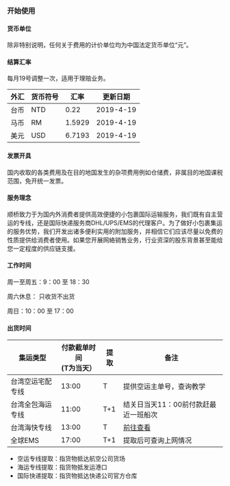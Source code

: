 ### 开始使用

#### 货币单位
除非特别说明，任何关于费用的计价单位均为中国法定货币单位“元”。

#### 结算汇率
每月19号调整一次，适用于理赔业务。

| 外汇 | 货币符号 | 汇率     | 更新日期      |
|----|------|--------|-----------|
| 台币 | NTD  | 0.22 | 2019-4-19 |
| 马币 | RM   | 1.5929 | 2019-4-19 |
| 美元 | USD  | 6.7193 | 2019-4-19 |


#### 发票开具
国内收取的各类费用及在目的地国发生的杂项费用例如仓储费，非属目的地国课税范围，免开统一发票。

#### 服务理念
顺桥致力于为国内外消费者提供高效便捷的小包裹国际运输服务，我们既有自主营运的专线，还是国际快递服务商DHL/UPS/EMS的代理客户。为了做好小包裹集运的服务优势，我们开发出诸多便利实用的附加服务，并相信它们应该尽量以免费的性质提供给消费者使用。如果您开展网絡销售业务，行业资深的股东背景甚至能给您一定程度的供应链支援。

#### 工作时间

周一至周五：9：00 至 18：30

周六休息： 只收货不出货

周日：10：00 至 17：00

#### 出货时间

| 集运类型     | 付款截单时间<br />(T为当天） | 提取  | 备注                   |
|----------|--------------------|-----|----------------------|
| 台湾空运宅配专线 | 13:00              | T   | 提供空运主单号，查询教学         |
| 台湾全包海运专线 | 11:00              | T+1 | 结关日当天11：00前付款赶最近一班船次 |
| 台湾海快专线   | 13:00              | T   | [前往查看](/direct_fs_tw?id=时效说明)                 |
| 全球EMS    | 17:00              | T+1 | 提取后可查询上网情况           |

 
- 空运专线提取：指货物抵达航空公司货场
- 海运专线提取：指货物抵发运港口
- 国际快递提取：指货物抵达快递公司官方仓库



